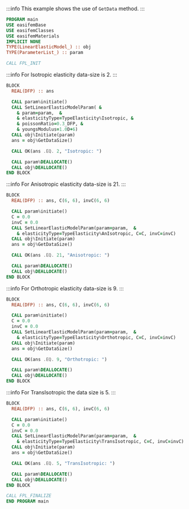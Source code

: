 :::info
This example shows the use of `GetData` method.
:::

```fortran
PROGRAM main
USE easifemBase
USE easifemClasses
USE easifemMaterials
IMPLICIT NONE
TYPE(LinearElasticModel_) :: obj
TYPE(ParameterList_) :: param

CALL FPL_INIT
```

:::info
For Isotropic elasticity data-size is 2.
:::

```fortran
BLOCK
  REAL(DFP) :: ans

  CALL param%initiate()
  CALL SetLinearElasticModelParam( &
    & param=param,  &
    & elasticityType=TypeElasticity%Isotropic, &
    & poissonRatio=0.3_DFP, &
    & youngsModulus=1.0D+6)
  CALL obj%Initiate(param)
  ans = obj%GetDataSize()

  CALL OK(ans .EQ. 2, "Isotropic: ")

  CALL param%DEALLOCATE()
  CALL obj%DEALLOCATE()
END BLOCK
```

:::info
For Anisotropic elasticity data-size is 21.
:::

```fortran
BLOCK
  REAL(DFP) :: ans, C(6, 6), invC(6, 6)

  CALL param%initiate()
  C = 0.0
  invC = 0.0
  CALL SetLinearElasticModelParam(param=param,  &
    & elasticityType=TypeElasticity%AnIsotropic, C=C, invC=invC)
  CALL obj%Initiate(param)
  ans = obj%GetDataSize()

  CALL OK(ans .EQ. 21, "Anisotropic: ")

  CALL param%DEALLOCATE()
  CALL obj%DEALLOCATE()
END BLOCK
```

:::info
For Orthotropic elasticity data-size is 9.
:::

```fortran
BLOCK
  REAL(DFP) :: ans, C(6, 6), invC(6, 6)

  CALL param%initiate()
  C = 0.0
  invC = 0.0
  CALL SetLinearElasticModelParam(param=param,  &
    & elasticityType=TypeElasticity%Orthotropic, C=C, invC=invC)
  CALL obj%Initiate(param)
  ans = obj%GetDataSize()

  CALL OK(ans .EQ. 9, "Orthotropic: ")

  CALL param%DEALLOCATE()
  CALL obj%DEALLOCATE()
END BLOCK
```

:::info
For TransIsotropic the data size is 5.
:::

```fortran
BLOCK
  REAL(DFP) :: ans, C(6, 6), invC(6, 6)

  CALL param%initiate()
  C = 0.0
  invC = 0.0
  CALL SetLinearElasticModelParam(param=param,  &
    & elasticityType=TypeElasticity%TransIsotropic, C=C, invC=invC)
  CALL obj%Initiate(param)
  ans = obj%GetDataSize()

  CALL OK(ans .EQ. 5, "TransIsotropic: ")

  CALL param%DEALLOCATE()
  CALL obj%DEALLOCATE()
END BLOCK

CALL FPL_FINALIZE
END PROGRAM main
```

